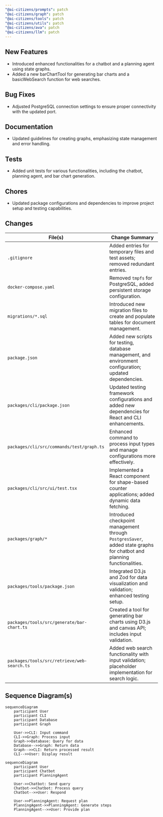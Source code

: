 ```yaml
---
"@ai-citizens/prompts": patch
"@ai-citizens/graph": patch
"@ai-citizens/tools": patch
"@ai-citizens/utils": patch
"@ai-citizens/ava": patch
"@ai-citizens/llm": patch
---
```


## New Features

- Introduced enhanced functionalities for a chatbot and a planning agent using state graphs.
- Added a new barChartTool for generating bar charts and a basicWebSearch function for web searches.

## Bug Fixes

- Adjusted PostgreSQL connection settings to ensure proper connectivity with the updated port.

## Documentation

- Updated guidelines for creating graphs, emphasizing state management and error handling.

## Tests

- Added unit tests for various functionalities, including the chatbot, planning agent, and bar chart generation.

## Chores

- Updated package configurations and dependencies to improve project setup and testing capabilities.

## Changes

| File(s)                                     | Change Summary                                                                                                         |
| ------------------------------------------- | ---------------------------------------------------------------------------------------------------------------------- |
| `.gitignore`                                | Added entries for temporary files and test assets; removed redundant entries.                                          |
| `docker-compose.yaml`                       | Removed `tmpfs` for PostgreSQL, added persistent storage configuration.                                                |
| `migrations/*.sql`                          | Introduced new migration files to create and populate tables for document management.                                  |
| `package.json`                              | Added new scripts for testing, database management, and environment configuration; updated dependencies.               |
| `packages/cli/package.json`                 | Updated testing framework configurations and added new dependencies for React and CLI enhancements.                    |
| `packages/cli/src/commands/test/graph.ts`   | Enhanced command to process input types and manage configurations more effectively.                                    |
| `packages/cli/src/ui/test.tsx`              | Implemented a React component for shape-based counter applications; added dynamic data fetching.                       |
| `packages/graph/*`                          | Introduced checkpoint management through `PostgresSaver`, added state graphs for chatbot and planning functionalities. |
| `packages/tools/package.json`               | Integrated D3.js and Zod for data visualization and validation; enhanced testing setup.                                |
| `packages/tools/src/generate/bar-chart.ts`  | Created a tool for generating bar charts using D3.js and canvas API; includes input validation.                        |
| `packages/tools/src/retrieve/web-search.ts` | Added web search functionality with input validation; placeholder implementation for search logic.                     |

## Sequence Diagram(s)

```mermaid
sequenceDiagram
    participant User
    participant CLI
    participant Database
    participant Graph

    User->>CLI: Input command
    CLI->>Graph: Process input
    Graph->>Database: Query for data
    Database-->>Graph: Return data
    Graph-->>CLI: Return processed result
    CLI-->>User: Display result
```

```mermaid
sequenceDiagram
    participant User
    participant Chatbot
    participant PlanningAgent

    User->>Chatbot: Send query
    Chatbot->>Chatbot: Process query
    Chatbot-->>User: Respond

    User->>PlanningAgent: Request plan
    PlanningAgent->>PlanningAgent: Generate steps
    PlanningAgent-->>User: Provide plan
```
